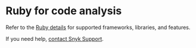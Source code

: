# Ruby for code analysis

Refer to the [Ruby details](broken-reference) for supported frameworks, libraries, and features.

If you need help, [contact Snyk Support](https://support.snyk.io/hc/en-us).
